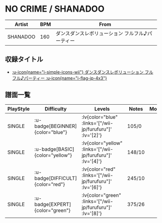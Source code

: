 # NO CRIME / SHANADOO

|Artist|BPM|From|
|------|---|----|
|SHANADOO|160|ダンスダンスレボリューション フルフル♪パーティー|

## 収録タイトル

- [ :u-icon{name="i-simple-icons-wii"} ダンスダンスレボリューション フルフル♪パーティー :u-icon{name="i-flag-jp-4x3"} ](/wii-jp/furufuru)

## 譜面一覧

|PlayStyle|Difficulty|Levels|Notes|Movie|
|---------|----------|------|-----|-----|
|SINGLE| :u-badge[BEGINNER]{color="blue"} | :lv{color="blue" :links='["/wii-jp/furufuru"]' :lv='[2]'} |105/0||
|SINGLE| :u-badge[BASIC]{color="yellow"} | :lv{color="yellow" :links='["/wii-jp/furufuru"]' :lv='[4]'} |148/10||
|SINGLE| :u-badge[DIFFICULT]{color="red"} | :lv{color="red" :links='["/wii-jp/furufuru"]' :lv='[6]'} |245/10||
|SINGLE| :u-badge[EXPERT]{color="green"} | :lv{color="green" :links='["/wii-jp/furufuru"]' :lv='[8]'} |375/26||
